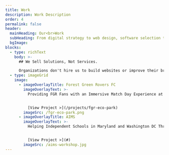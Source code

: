 ```yaml
---
title: Work
description: Work Description
order: 4
permalink: false
header:
  mainHeading: Our<br>Work
  subHeading: From digital strategy to web design, software selection to technology consulting, our work is geared toward helping you do good, <i>better</i>.
  bgImage:
blocks:
  - type: richText
    body: >-
      ## We Sell Solutions, Not Services.

      Organizations don't hire us to build websites or improve their branding. They partner with us to fix pain points, improve outcomes, and drive _real_ results. Check out some of our previous work to get an idea of our capabilities and creativity.
  - type: imageGrid
    image:
      - imageOverlayTitle: Forest Green Rovers FC
        imageOverlayText: >-
          Providing FGR Fans with an Immersive Match Day Experience at the World's Greenest Football Stadium.


          [View Project >](/projects/fgr-eco-park)
        imageSrc: /fgr-eco-park.png
      - imageOverlayTitle: AIMS
        imageOverlayText: >-
          Helping Independent Schools in Maryland and Washington DC Through a Variety of Digital Training & Technology Workshops.


          [View Project >](#)
        imageSrc: /aims-workshop.jpg
---
```

